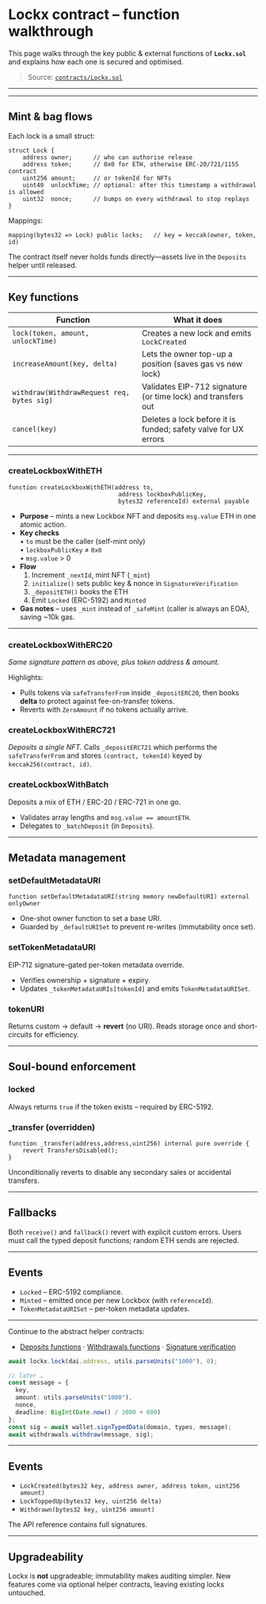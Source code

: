 # Lockx contract – function walkthrough

This page walks through the key public & external functions of **`Lockx.sol`** and explains how each one is secured and optimised.

> Source: [`contracts/Lockx.sol`](https://github.com/richardjaee/Lockx-Contracts/blob/main/contracts/Lockx.sol)

---

---

## Mint & bag flows

Each lock is a small struct:

```solidity
struct Lock {
    address owner;      // who can authorise release
    address token;      // 0x0 for ETH, otherwise ERC-20/721/1155 contract
    uint256 amount;     // or tokenId for NFTs
    uint40  unlockTime; // optional: after this timestamp a withdrawal is allowed
    uint32  nonce;      // bumps on every withdrawal to stop replays
}
```

Mappings:

```solidity
mapping(bytes32 => Lock) public locks;   // key = keccak(owner, token, id)
```

The contract itself never holds funds directly—assets live in the `Deposits` helper until released.

---

## Key functions

| Function | What it does |
|----------|--------------|
| `lock(token, amount, unlockTime)` | Creates a new lock and emits `LockCreated` |
| `increaseAmount(key, delta)` | Lets the owner top-up a position (saves gas vs new lock) |
| `withdraw(WithdrawRequest req, bytes sig)` | Validates EIP-712 signature (or time lock) and transfers out |
| `cancel(key)` | Deletes a lock before it is funded; safety valve for UX errors |

---

### createLockboxWithETH
```solidity
function createLockboxWithETH(address to,
                               address lockboxPublicKey,
                               bytes32 referenceId) external payable
```
* **Purpose** – mints a new Lockbox NFT and deposits `msg.value` ETH in one atomic action.
* **Key checks**  
  • `to` must be the caller (self-mint only)  
  • `lockboxPublicKey` ≠ `0x0`  
  • `msg.value` > 0
* **Flow**  
  1. Increment `_nextId`, mint NFT (`_mint`)  
  2. `initialize()` sets public key & nonce in `SignatureVerification`  
  3. `_depositETH()` books the ETH  
  4. Emit `Locked` (ERC-5192) and `Minted`
* **Gas notes** – uses `_mint` instead of `_safeMint` (caller is always an EOA), saving ~10k gas.

---

### createLockboxWithERC20
*Same signature pattern as above, plus token address & amount.*

Highlights:
* Pulls tokens via `safeTransferFrom` inside `_depositERC20`, then books **delta** to protect against fee-on-transfer tokens.
* Reverts with `ZeroAmount` if no tokens actually arrive.

### createLockboxWithERC721
*Deposits a single NFT.* Calls `_depositERC721` which performs the `safeTransferFrom` and stores `(contract, tokenId)` keyed by `keccak256(contract, id)`.

### createLockboxWithBatch
Deposits a mix of ETH / ERC-20 / ERC-721 in one go.
* Validates array lengths and `msg.value == amountETH`.
* Delegates to `_batchDeposit` (in `Deposits`).

---

## Metadata management

### setDefaultMetadataURI
```solidity
function setDefaultMetadataURI(string memory newDefaultURI) external onlyOwner
```
* One-shot owner function to set a base URI.
* Guarded by `_defaultURISet` to prevent re-writes (immutability once set).

### setTokenMetadataURI
EIP-712 signature-gated per-token metadata override.
* Verifies ownership + signature + expiry.  
* Updates `_tokenMetadataURIs[tokenId]` and emits `TokenMetadataURISet`.

### tokenURI
Returns custom → default → **revert** (no URI). Reads storage once and short-circuits for efficiency.

---

## Soul-bound enforcement

### locked
Always returns `true` if the token exists – required by ERC-5192.

### _transfer (overridden)
```solidity
function _transfer(address,address,uint256) internal pure override {
    revert TransfersDisabled();
}
```
Unconditionally reverts to disable any secondary sales or accidental transfers.

---

## Fallbacks
Both `receive()` and `fallback()` revert with explicit custom errors. Users must call the typed deposit functions; random ETH sends are rejected.

---

## Events
* `Locked` – ERC-5192 compliance.  
* `Minted` – emitted once per new Lockbox (with `referenceId`).  
* `TokenMetadataURISet` – per-token metadata updates.

---

Continue to the abstract helper contracts:
* [Deposits functions](deposits.md) · [Withdrawals functions](withdrawals.md) · [Signature verification](signature-verification.md)

```ts
await lockx.lock(dai.address, utils.parseUnits("1000"), 0);

// later …
const message = {
  key,
  amount: utils.parseUnits("1000"),
  nonce,
  deadline: BigInt(Date.now() / 1000 + 600)
};
const sig = await wallet.signTypedData(domain, types, message);
await withdrawals.withdraw(message, sig);
```

---

## Events

* `LockCreated(bytes32 key, address owner, address token, uint256 amount)`
* `LockToppedUp(bytes32 key, uint256 delta)`
* `Withdrawn(bytes32 key, uint256 amount)`

The API reference contains full signatures.

---

## Upgradeability

Lockx is **not** upgradeable; immutability makes auditing simpler.  New features come via optional helper contracts, leaving existing locks untouched.

